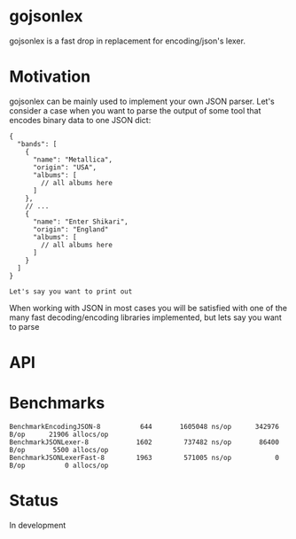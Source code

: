 # gojsonlex 

gojsonlex is a fast drop in replacement for encoding/json's lexer. 

# Motivation

gojsonlex can be mainly used to implement your own JSON parser. Let's consider a case when you want to parse the output of some tool that encodes binary data to one JSON dict:
```
{
  "bands": [
    {
      "name": "Metallica",
      "origin": "USA",
      "albums": [
        // all albums here
      ]
    },
    // ...
    {
      "name": "Enter Shikari",
      "origin": "England"
      "albums": [
        // all albums here
      ]
    }
  ]
}

Let's say you want to print out 
```


When working with JSON in most cases you will be satisfied with one of the many fast decoding/encoding libraries implemented, but lets say you want to parse 


# API




# Benchmarks
```
BenchmarkEncodingJSON-8    	     644	   1605048 ns/op	  342976 B/op	   21906 allocs/op
BenchmarkJSONLexer-8       	    1602	    737482 ns/op	   86400 B/op	    5500 allocs/op
BenchmarkJSONLexerFast-8   	    1963	    571005 ns/op	       0 B/op	       0 allocs/op
```

# Status

In development
